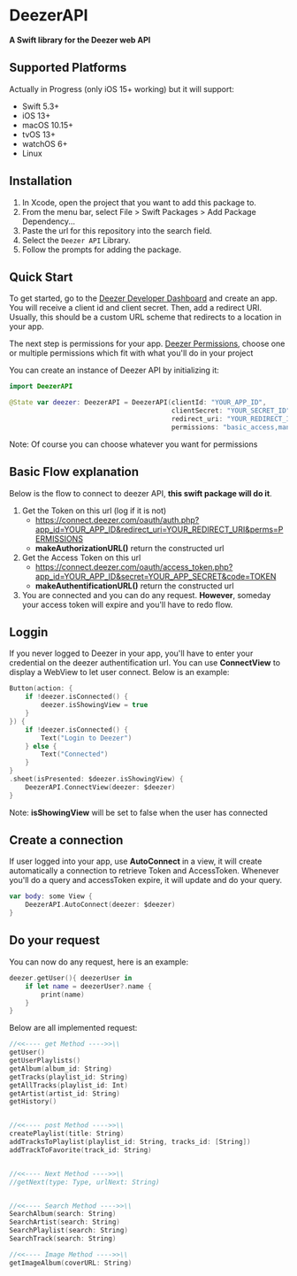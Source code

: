 # DeezerAPI

**A Swift library for the Deezer web API**

## Supported Platforms

Actually in Progress (only iOS 15+ working) but it will support:
* Swift 5.3+
* iOS 13+
* macOS 10.15+
* tvOS 13+
* watchOS 6+
* Linux

## Installation

1. In Xcode, open the project that you want to add this package to.
2. From the menu bar, select File > Swift Packages > Add Package Dependency...
3. Paste the url for this repository into the search field.
5. Select the `Deezer API` Library.
4. Follow the prompts for adding the package.

## Quick Start

To get started, go to the [Deezer Developer Dashboard][1] and create an app. You will receive a client id and client secret. Then, add a redirect URI. Usually, this should be a custom URL scheme that redirects to a location in your app.

The next step is permissions for your app. [Deezer Permissions][2], choose one or multiple permissions which fit with what you'll do in your project

You can create an instance of Deezer API by initializing it:
```swift
import DeezerAPI

@State var deezer: DeezerAPI = DeezerAPI(clientId: "YOUR_APP_ID",
                                         clientSecret: "YOUR_SECRET_ID",
                                         redirect_uri: "YOUR_REDIRECT_ID",
                                         permissions: "basic_access,manage_library,listening_history")
```

Note: Of course you can choose whatever you want for permissions


## Basic Flow explanation

Below is the flow to connect to deezer API, **this swift package will do it**.
1. Get the Token on this url (log if it is not)
    - https://connect.deezer.com/oauth/auth.php?app_id=YOUR_APP_ID&redirect_uri=YOUR_REDIRECT_URI&perms=PERMISSIONS
    - **makeAuthorizationURL()** return the constructed url
2. Get the Access Token on this url
    - https://connect.deezer.com/oauth/access_token.php?app_id=YOUR_APP_ID&secret=YOUR_APP_SECRET&code=TOKEN
    - **makeAuthentificationURL()** return the constructed url
3. You are connected and you can do any request. **However**, someday your access token will expire and you'll have to redo flow.


## Loggin

If you never logged to Deezer in your app, you'll have to enter your credential on the deezer authentification url.
You can use **ConnectView** to display a WebView to let user connect. Below is an example:

```swift
Button(action: {
    if !deezer.isConnected() {
        deezer.isShowingView = true
    }
}) {
    if !deezer.isConnected() {
        Text("Login to Deezer")
    } else {
        Text("Connected")
    }
}
.sheet(isPresented: $deezer.isShowingView) {
    DeezerAPI.ConnectView(deezer: $deezer)
}
```

Note: **isShowingView** will be set to false when the user has connected


## Create a connection

If user logged into your app, use **AutoConnect** in a view, it will create automatically a connection to retrieve Token and AccessToken.
Whenever you'll do a query and accessToken expire, it will update and do your query.

```swift
var body: some View {
    DeezerAPI.AutoConnect(deezer: $deezer)
}
```

## Do your request

You can now do any request, here is an example:
```swift
deezer.getUser(){ deezerUser in
    if let name = deezerUser?.name {
        print(name)
    }
}
```

Below are all implemented request:

```swift
//<<---- get Method ---->>\\
getUser()
getUserPlaylists()
getAlbum(album_id: String)
getTracks(playlist_id: String)
getAllTracks(playlist_id: Int)
getArtist(artist_id: String)
getHistory()


//<<---- post Method ---->>\\
createPlaylist(title: String)
addTracksToPlaylist(playlist_id: String, tracks_id: [String])
addTrackToFavorite(track_id: String)


//<<---- Next Method ---->>\\
//getNext(type: Type, urlNext: String)


//<<---- Search Method ---->>\\
SearchAlbum(search: String)
SearchArtist(search: String)
SearchPlaylist(search: String)
SearchTrack(search: String)

//<<---- Image Method ---->>\\
getImageAlbum(coverURL: String)
```



[1]: https://developers.deezer.com/myapps
[2]: https://developers.deezer.com/api/permissions
